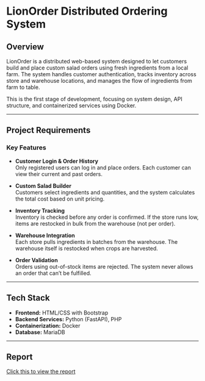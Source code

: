 # LionOrder Distributed Ordering System

## Overview

LionOrder is a distributed web-based system designed to let customers build and place custom salad orders using fresh ingredients from a local farm. The system handles customer authentication, tracks inventory across store and warehouse locations, and manages the flow of ingredients from farm to table.

This is the first stage of development, focusing on system design, API structure, and containerized services using Docker.

---

## Project Requirements

### Key Features

- **Customer Login & Order History**  
  Only registered users can log in and place orders. Each customer can view their current and past orders.

- **Custom Salad Builder**  
  Customers select ingredients and quantities, and the system calculates the total cost based on unit pricing.

- **Inventory Tracking**  
  Inventory is checked before any order is confirmed. If the store runs low, items are restocked in bulk from the warehouse (not per order).

- **Warehouse Integration**  
  Each store pulls ingredients in batches from the warehouse. The warehouse itself is restocked when crops are harvested.

- **Order Validation**  
  Orders using out-of-stock items are rejected. The system never allows an order that can’t be fulfilled.

---

## Tech Stack

- **Frontend:** HTML/CSS with Bootstrap
- **Backend Services:** Python (FastAPI), PHP
- **Containerization:** Docker
- **Database:** MariaDB 


---

## Report 

[Click this to view the report](PS1LionOrderReport.pdf)



